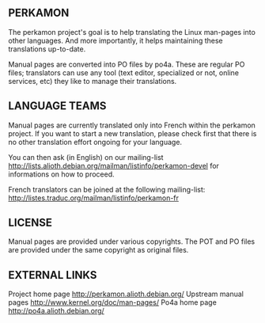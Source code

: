 
   PERKAMON
   --------

The perkamon project's goal is to help translating the
Linux man-pages into other languages. And more importantly,
it helps maintaining these translations up-to-date.

Manual pages are converted into PO files by po4a. These are
regular PO files; translators can use any tool (text editor,
specialized or not, online services, etc) they like to
manage their translations.

   LANGUAGE TEAMS
   --------------

Manual pages are currently translated only into French
within the perkamon project.  If you want to start a
new translation, please check first that there is no
other translation effort ongoing for your language.

You can then ask (in English) on our mailing-list
  http://lists.alioth.debian.org/mailman/listinfo/perkamon-devel
for informations on how to proceed.

French translators can be joined at the following
mailing-list:
  http://listes.traduc.org/mailman/listinfo/perkamon-fr

   LICENSE
   -------

Manual pages are provided under various copyrights.
The POT and PO files are provided under the same copyright
as original files.

   EXTERNAL LINKS
   --------------

Project home page
  http://perkamon.alioth.debian.org/
Upstream manual pages
  http://www.kernel.org/doc/man-pages/
Po4a home page
  http://po4a.alioth.debian.org/
